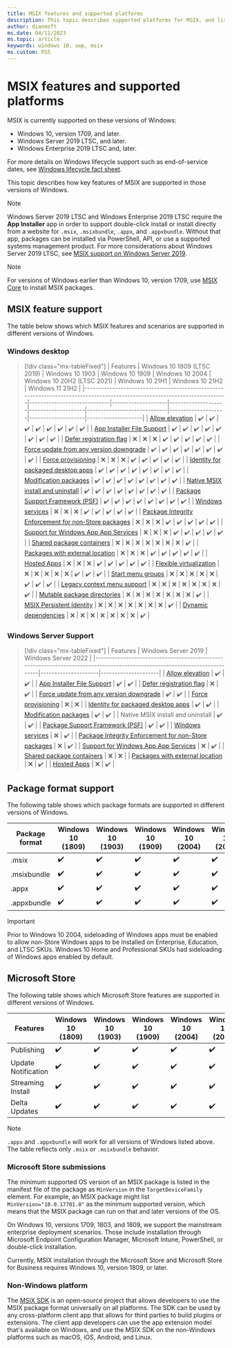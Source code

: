 ```yaml
---
title: MSIX features and supported platforms 
description: This topic describes supported platforms for MSIX, and lists feature additions by release. 
author: dianmsft
ms.date: 04/11/2023
ms.topic: article
keywords: windows 10, uwp, msix
ms.custom: RS5
---
```


# MSIX features and supported platforms

MSIX is currently supported on these versions of Windows:

* Windows 10, version 1709, and later.
* Windows Server 2019 LTSC, and later.
* Windows Enterprise 2019 LTSC and, later.

For more details on Windows lifecycle support such as end-of-service dates, see [Windows lifecycle fact sheet](https://support.microsoft.com/help/13853/windows-lifecycle-fact-sheet).

This topic describes how key features of MSIX are supported in those versions of Windows.

> [!NOTE]
> Windows Server 2019 LTSC and Windows Enterprise 2019 LTSC require the **App Installer** app in order to support double-click install or install directly from a website for `.msix`, `.msixbundle`, `.appx`, and `.appxbundle`. Without that app, packages can be installed via PowerShell, API, or use a supported systems management product. For more considerations about Windows Server 2019 LTSC, see [MSIX support on Windows Server 2019](/windows/msix/msix-server-2019).

> [!NOTE]
> For versions of Windows earlier than Windows 10, version 1709, use [MSIX Core](msix-core/msixcore.md) to install MSIX packages.

## MSIX feature support

The table below shows which MSIX features and scenarios are supported in different versions of Windows.

### Windows desktop


> [!div class="mx-tableFixed"]
| Features                                                                                                                  | Windows 10 1809 (LTSC 2019) | Windows 10 1903    | Windows 10 1909    | Windows 10 2004    | Windows 10 20H2 (LTSC 2021) | Windows 10 21H1    | Windows 10 21H2    | Windows 11 21H2    |
|---------------------------------------------------------------------------------------------------------------------------|-----------------------------|--------------------|--------------------|--------------------|-----------------------------|--------------------|--------------------|--------------------|
| [Allow elevation](/windows/uwp/packaging/app-capability-declarations)                                                     | :heavy_check_mark:          | :heavy_check_mark: | :heavy_check_mark: | :heavy_check_mark: | :heavy_check_mark:          | :heavy_check_mark: | :heavy_check_mark: | :heavy_check_mark: |
| [App Installer File Support](app-installer/installing-windows10-apps-web.md)                                              | :heavy_check_mark:          | :heavy_check_mark: | :heavy_check_mark: | :heavy_check_mark: | :heavy_check_mark:          | :heavy_check_mark: | :heavy_check_mark: | :heavy_check_mark: |
| [Defer registration flag](desktop/managing-your-msix-deployment-update.md)                                                | :x:                         | :x:                | :x:                | :heavy_check_mark: | :heavy_check_mark:          | :heavy_check_mark: | :heavy_check_mark: | :heavy_check_mark: |
| [Force update from any version downgrade](/windows/msix/desktop/managing-your-msix-deployment-targetdevices#upgrade-downgrade-and-architecture-considerations)                         | :heavy_check_mark:          | :heavy_check_mark: | :heavy_check_mark: | :heavy_check_mark: | :heavy_check_mark:          | :heavy_check_mark: | :heavy_check_mark: | :heavy_check_mark: |
| [Force provisioning](desktop/deploy-preinstalled-apps.md#provisioning-packages)        | :x:                         | :x:                | :x:                | :heavy_check_mark: | :heavy_check_mark:          | :heavy_check_mark: | :heavy_check_mark: | :heavy_check_mark: |
| [Identity for packaged desktop apps](package/persistent-identity.md)                                                                                        | :heavy_check_mark:          | :heavy_check_mark: | :heavy_check_mark: | :heavy_check_mark: | :heavy_check_mark:          | :heavy_check_mark: | :heavy_check_mark: | :heavy_check_mark: |
| [Modification packages](modification-packages.md)                                                                         | :heavy_check_mark:          | :heavy_check_mark: | :heavy_check_mark: | :heavy_check_mark: | :heavy_check_mark:          | :heavy_check_mark: | :heavy_check_mark: | :heavy_check_mark: |
| [Native MSIX install and uninstall](packaging-tool/know-your-installer.md)                                                                                         | :heavy_check_mark:          | :heavy_check_mark: | :heavy_check_mark: | :heavy_check_mark: | :heavy_check_mark:          | :heavy_check_mark: | :heavy_check_mark: | :heavy_check_mark: |
| [Package Support Framework (PSF)](psf/package-support-framework-overview.md)                                              | :heavy_check_mark:          | :heavy_check_mark: | :heavy_check_mark: | :heavy_check_mark: | :heavy_check_mark:          | :heavy_check_mark: | :heavy_check_mark: | :heavy_check_mark: |
| [Windows services](packaging-tool/convert-an-installer-with-services.md)                                                  | :x:                         | :x:                | :x:                | :heavy_check_mark: | :heavy_check_mark:          | :heavy_check_mark: | :heavy_check_mark: | :heavy_check_mark: |
| [Package Integrity Enforcement for non-Store packages](package/signing-package-overview.md#package-integrity-enforcement) | :x:                         | :x:                | :x:                | :heavy_check_mark: | :heavy_check_mark:          | :heavy_check_mark: | :heavy_check_mark: | :heavy_check_mark: |
| [Support for Windows App App Services](package/app-package-formats.md#app-services)         | :x:                         | :x:                | :x:                | :heavy_check_mark: | :heavy_check_mark:          | :heavy_check_mark: | :heavy_check_mark: | :heavy_check_mark: |
| [Shared package containers](manage/shared-package-container.md)                             | :x:                         | :x:                | :x:                | :x:                | :x:                         | :x:                | :x:                | :heavy_check_mark: |
| [Packages with external location](/windows/apps/desktop/modernize/grant-identity-to-nonpackaged-apps)                                     | :x:                         | :x:                | :x:                | :heavy_check_mark: | :heavy_check_mark: | :heavy_check_mark: | :heavy_check_mark: | :heavy_check_mark: |
| [Hosted Apps](/windows/uwp/launch-resume/hosted-apps)                                                                     | :x:                         | :x:                | :x:                | :heavy_check_mark: | :heavy_check_mark: | :heavy_check_mark: | :heavy_check_mark: | :heavy_check_mark: |
| [Flexible virtualization](desktop/flexible-virtualization.md) | :x:                         | :x:                | :x:                | :x: | :x:          | :heavy_check_mark: | :heavy_check_mark: | :heavy_check_mark: |
| [Start menu groups](packaging-tool/create-start-group.md) | :x:                         | :x:                | :x:                | :x: | :x:          | :heavy_check_mark: | :heavy_check_mark: | :heavy_check_mark: |
| [Legacy context menu support](packaging-tool/support-legacy-context-menus.md) | :x:                         | :x:                | :x:                | :x: | :x:          |  :x:  |  :x:  | :heavy_check_mark: |
| [Mutable package directories](manage/create-directory.md) | :x:                         | :x:                | :x:                | :x: | :x:          |  :x:  |  :x:  | :heavy_check_mark: |
| [MSIX Persistent Identity](package/persistent-identity.md) | :x:                         | :x:                | :x:                | :x: | :x:          |  :x:  |  :x:  | :heavy_check_mark: |
| [Dynamic dependencies](/windows/apps/desktop/modernize/framework-packages/use-the-dynamic-dependency-api) | :x:                         | :x:                | :x:                | :x: | :x:          |  :x:  |  :x:  | :heavy_check_mark: |

### Windows Server Support

> [!div class="mx-tableFixed"]
| Features                                                                                                                  | Windows Server 2019 | Windows Server 2022 |
|---------------------------------------------------------------------------------------------------------------------------|---------------------|---------------------|
| [Allow elevation](/windows/uwp/packaging/app-capability-declarations)                                                     | :heavy_check_mark:  | :heavy_check_mark:  |
| [App Installer File Support](app-installer/installing-windows10-apps-web.md)                                              | :heavy_check_mark:  | :heavy_check_mark:  |
| [Defer registration flag](desktop/managing-your-msix-deployment-update.md)                                                | :x:                 | :heavy_check_mark:  |
| [Force update from any version downgrade](desktop/managing-your-msix-deployment-targetdevices.md)                         | :heavy_check_mark:  | :heavy_check_mark:  |
| [Force provisioning](desktop/deploy-preinstalled-apps.md#provisioning-packages)                                                                 | :x:                 | :x:                 |
| [Identity for packaged desktop apps](package/persistent-identity.md)                                                      | :heavy_check_mark:  | :heavy_check_mark:  |
| [Modification packages](modification-packages.md)                                                                         | :heavy_check_mark:  | :heavy_check_mark:  |
| Native MSIX install and uninstall                                                                                         | :heavy_check_mark:  | :heavy_check_mark:  |
| [Package Support Framework (PSF)](psf/package-support-framework-overview.md)                                              | :heavy_check_mark:  | :heavy_check_mark:  |
| [Windows services](packaging-tool/convert-an-installer-with-services.md)                                                  | :x:                 | :heavy_check_mark:                 |
| [Package Integrity Enforcement for non-Store packages](package/signing-package-overview.md#package-integrity-enforcement) | :x:                 | :heavy_check_mark:                 |
| [Support for Windows App App Services](package/app-package-formats.md#app-services)                                      | :x:                 | :heavy_check_mark:                 |
| [Shared package containers](manage/shared-package-container.md)                                                           | :x:                 | :x:                 |
| [Packages with external location](/windows/apps/desktop/modernize/grant-identity-to-nonpackaged-apps)                                     | :x:                 | :heavy_check_mark:  |
| [Hosted Apps](/windows/uwp/launch-resume/hosted-apps)                                                                     | :x:                 | :heavy_check_mark:  |

## Package format support

The following table shows which package formats are supported in different versions of Windows.

| Package format | Windows 10 (1809)  | Windows 10 (1903)  | Windows 10 (1909)  | Windows 10 (2004)  | Windows 10 (20H2)  | Windows 10 (21H1)  | Windows 10 (21H2)  | Windows 11 (21H2)  |
|----------------|--------------------|--------------------|--------------------|--------------------|--------------------|--------------------|--------------------|--------------------|
| .msix          | :heavy_check_mark: | :heavy_check_mark: | :heavy_check_mark: | :heavy_check_mark: | :heavy_check_mark: | :heavy_check_mark: | :heavy_check_mark: | :heavy_check_mark: |
| .msixbundle    | :heavy_check_mark: | :heavy_check_mark: | :heavy_check_mark: | :heavy_check_mark: | :heavy_check_mark: | :heavy_check_mark: | :heavy_check_mark: | :heavy_check_mark: |
| .appx          | :heavy_check_mark: | :heavy_check_mark: | :heavy_check_mark: | :heavy_check_mark: | :heavy_check_mark: | :heavy_check_mark: | :heavy_check_mark: | :heavy_check_mark: |
| .appxbundle    | :heavy_check_mark: | :heavy_check_mark: | :heavy_check_mark: | :heavy_check_mark: | :heavy_check_mark: | :heavy_check_mark: | :heavy_check_mark: | :heavy_check_mark: |

> [!Important]
> Prior to Windows 10 2004, sideloading of Windows apps must be enabled to allow non-Store Windows apps to be installed on Enterprise, Education, and LTSC SKUs. Windows 10 Home and Professional SKUs had sideloading of Windows apps enabled by default.

## Microsoft Store

The following table shows which Microsoft Store features are supported in different versions of Windows.

| Features            | Windows 10 (1809)  | Windows 10 (1903)  | Windows 10 (1909)  | Windows 10 (2004)  | Windows 10 (20H2)  | Windows 10 (21H1)  | Windows 10 (21H2)  | Windows 11 (21H2)  |
|---------------------|--------------------|--------------------|--------------------|--------------------|--------------------|--------------------|--------------------|--------------------|
| Publishing          | :heavy_check_mark: | :heavy_check_mark: | :heavy_check_mark: | :heavy_check_mark: | :heavy_check_mark: | :heavy_check_mark: | :heavy_check_mark: | :heavy_check_mark: |
| Update Notification | :heavy_check_mark: | :heavy_check_mark: | :heavy_check_mark: | :heavy_check_mark: | :heavy_check_mark: | :heavy_check_mark: | :heavy_check_mark: | :heavy_check_mark: |
| Streaming Install   | :heavy_check_mark: | :heavy_check_mark: | :heavy_check_mark: | :heavy_check_mark: | :heavy_check_mark: | :heavy_check_mark: | :heavy_check_mark: | :heavy_check_mark: |
| Delta Updates       | :heavy_check_mark: | :heavy_check_mark: | :heavy_check_mark: | :heavy_check_mark: | :heavy_check_mark: | :heavy_check_mark: | :heavy_check_mark: | :heavy_check_mark: |

> [!NOTE]
> `.appx` and `.appxbundle` will work for all versions of Windows listed above. The table reflects only `.msix` or `.msixbundle` behavior.

### Microsoft Store submissions

The minimum supported OS version of an MSIX package is listed in the manifest file of the package as `MinVersion` in the `TargetDeviceFamily` element. For example, an MSIX package might list `MinVersion="10.0.17701.0"` as the minimum supported version, which means that the MSIX package can run on that and later versions of the OS.

On Windows 10, versions 1709, 1803, and 1809, we support the mainstream enterprise deployment scenarios. Those include installation through Microsoft Endpoint Configuration Manager, Microsoft Intune, PowerShell, or double-click installation.

Currently, MSIX installation through the Microsoft Store and Microsoft Store for Business requires Windows 10, version 1809, or later.

### Non-Windows platform

The [MSIX SDK](https://github.com/Microsoft/msix-packaging) is an open-source project that allows developers to use the MSIX package format universally on all platforms. The SDK can be used by any cross-platform client app that allows for third parties to build plugins or extensions. The client app developers can use the app extension model that's available on Windows, and use the MSIX SDK on the non-Windows platforms such as macOS, iOS, Android, and Linux.
